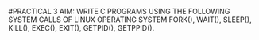 #PRACTICAL 3
AIM: WRITE C PROGRAMS USING THE FOLLOWING SYSTEM CALLS OF LINUX OPERATING SYSTEM FORK(), WAIT(), SLEEP(), KILL(), EXEC(), EXIT(), GETPID(), GETPPID().
